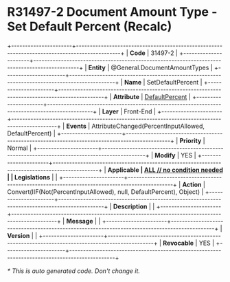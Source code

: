 ﻿---
erp.type: front-end-business-rule
erp.entity: General.DocumentAmountTypes
---

# R31497-2 Document Amount Type - Set Default Percent (Recalc)
+----------------------+----------------------------------------------------------------------------------------------+
| **Code**             | 31497-2                                                                                      |
+----------------------+----------------------------------------------------------------------------------------------+
| **Entity**           | @General.DocumentAmountTypes                                                                 |
+----------------------+----------------------------------------------------------------------------------------------+
| **Name**             | SetDefaultPercent                                                                            |
+----------------------+----------------------------------------------------------------------------------------------+
| **Attribute**        | [DefaultPercent](../entities/General.DocumentAmountTypes.md#defaultpercent)                  |
+----------------------+----------------------------------------------------------------------------------------------+
| **Layer**            | Front-End                                                                                    |
+----------------------+----------------------------------------------------------------------------------------------+
| **Events**           | AttributeChanged(PercentInputAllowed, DefaultPercent)                                        |
+----------------------+----------------------------------------------------------------------------------------------+
| **Priority**         | Normal                                                                                       |
+----------------------+----------------------------------------------------------------------------------------------+
| **Modify**           | YES                                                                                          |
+----------------------+----------------------------------------------------------------------------------------------+
| **Applicable         | [ALL // no condition needed](xref:applicable-legislations)                                   |
| Legislations**       |                                                                                              |
+----------------------+----------------------------------------------------------------------------------------------+
| **Action**           | Convert(IIF(Not(PercentInputAllowed), null, DefaultPercent), Object)                         |
+----------------------+----------------------------------------------------------------------------------------------+
| **Description**      |                                                                                              |
+----------------------+----------------------------------------------------------------------------------------------+
| **Message**          |                                                                                              |
+----------------------+----------------------------------------------------------------------------------------------+
| **Version**          |                                                                                              |
+----------------------+----------------------------------------------------------------------------------------------+
| **Revocable**        | YES                                                                                          |
+----------------------+----------------------------------------------------------------------------------------------+

*\* This is auto generated code. Don't change it.*
